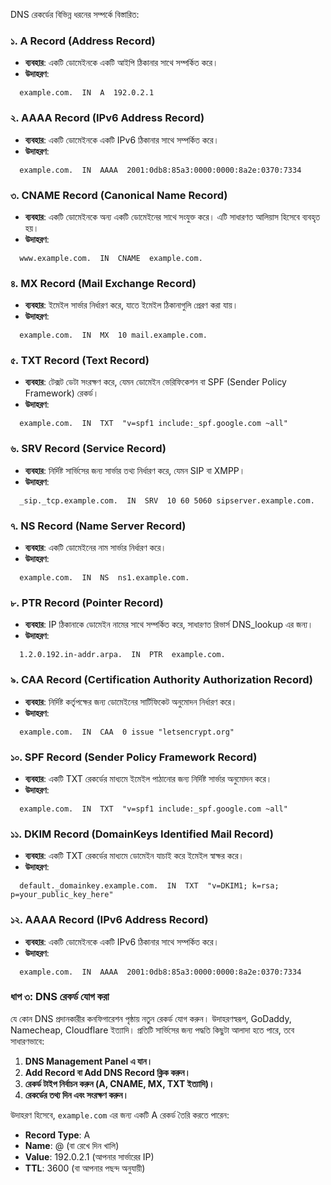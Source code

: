 DNS রেকর্ডের বিভিন্ন ধরনের সম্পর্কে বিস্তারিত:

### ১. **A Record (Address Record)**

- **ব্যবহার**: একটি ডোমেইনকে একটি আইপি ঠিকানার সাথে সম্পর্কিত করে।
- **উদাহরণ**:

```
  example.com.  IN  A  192.0.2.1
```

### ২. **AAAA Record (IPv6 Address Record)**

- **ব্যবহার**: একটি ডোমেইনকে একটি IPv6 ঠিকানার সাথে সম্পর্কিত করে।
- **উদাহরণ**:

```
  example.com.  IN  AAAA  2001:0db8:85a3:0000:0000:8a2e:0370:7334
```

### ৩. **CNAME Record (Canonical Name Record)**

- **ব্যবহার**: একটি ডোমেইনকে অন্য একটি ডোমেইনের সাথে সংযুক্ত করে। এটি সাধারণত আলিয়াস হিসেবে ব্যবহৃত হয়।
- **উদাহরণ**:

```
  www.example.com.  IN  CNAME  example.com.
```

### ৪. **MX Record (Mail Exchange Record)**

- **ব্যবহার**: ইমেইল সার্ভার নির্ধারণ করে, যাতে ইমেইল ঠিকানাগুলি প্রেরণ করা যায়।
- **উদাহরণ**:

```
  example.com.  IN  MX  10 mail.example.com.
```

### ৫. **TXT Record (Text Record)**

- **ব্যবহার**: টেক্সট ডেটা সংরক্ষণ করে, যেমন ডোমেইন ভেরিফিকেশন বা SPF (Sender Policy Framework) রেকর্ড।
- **উদাহরণ**:

```
  example.com.  IN  TXT  "v=spf1 include:_spf.google.com ~all"
```

### ৬. **SRV Record (Service Record)**

- **ব্যবহার**: নির্দিষ্ট সার্ভিসের জন্য সার্ভার তথ্য নির্ধারণ করে, যেমন SIP বা XMPP।
- **উদাহরণ**:

```
  _sip._tcp.example.com.  IN  SRV  10 60 5060 sipserver.example.com.
```

### ৭. **NS Record (Name Server Record)**

- **ব্যবহার**: একটি ডোমেইনের নাম সার্ভার নির্ধারণ করে।
- **উদাহরণ**:

```
  example.com.  IN  NS  ns1.example.com.
```

### ৮. **PTR Record (Pointer Record)**

- **ব্যবহার**: IP ঠিকানাকে ডোমেইন নামের সাথে সম্পর্কিত করে, সাধারণত রিভার্স DNS_lookup এর জন্য।
- **উদাহরণ**:

```
  1.2.0.192.in-addr.arpa.  IN  PTR  example.com.
```

### ৯. **CAA Record (Certification Authority Authorization Record)**

- **ব্যবহার**: নির্দিষ্ট কর্তৃপক্ষের জন্য ডোমেইনের সার্টিফিকেট অনুমোদন নির্ধারণ করে।
- **উদাহরণ**:

```
  example.com.  IN  CAA  0 issue "letsencrypt.org"
```

### ১০. **SPF Record (Sender Policy Framework Record)**

- **ব্যবহার**: একটি TXT রেকর্ডের মাধ্যমে ইমেইল পাঠানোর জন্য নির্দিষ্ট সার্ভার অনুমোদন করে।
- **উদাহরণ**:

```
  example.com.  IN  TXT  "v=spf1 include:_spf.google.com ~all"
```

### ১১. **DKIM Record (DomainKeys Identified Mail Record)**

- **ব্যবহার**: একটি TXT রেকর্ডের মাধ্যমে ডোমেইন যাচাই করে ইমেইল স্বাক্ষর করে।
- **উদাহরণ**:

```
  default._domainkey.example.com.  IN  TXT  "v=DKIM1; k=rsa; p=your_public_key_here"
```

### ১২. **AAAA Record (IPv6 Address Record)**

- **ব্যবহার**: একটি ডোমেইনকে একটি IPv6 ঠিকানার সাথে সম্পর্কিত করে।
- **উদাহরণ**:

```
  example.com.  IN  AAAA  2001:0db8:85a3:0000:0000:8a2e:0370:7334
```

### ধাপ ৩: DNS রেকর্ড যোগ করা

যে কোন DNS প্রদানকারীর কনফিগারেশন পৃষ্ঠায় নতুন রেকর্ড যোগ করুন। উদাহরণস্বরূপ, GoDaddy, Namecheap, Cloudflare ইত্যাদি। প্রতিটি সার্ভিসের জন্য পদ্ধতি কিছুটা আলাদা হতে পারে, তবে সাধারণভাবে:

1. **DNS Management Panel এ যান।**
2. **Add Record বা Add DNS Record ক্লিক করুন।**
3. **রেকর্ড টাইপ নির্বাচন করুন (A, CNAME, MX, TXT ইত্যাদি)।**
4. **রেকর্ডের তথ্য দিন এবং সংরক্ষণ করুন।**

উদাহরণ হিসেবে, `example.com` এর জন্য একটি A রেকর্ড তৈরি করতে পারেন:

- **Record Type**: A
- **Name**: @ (বা রেখে দিন খালি)
- **Value**: 192.0.2.1 (আপনার সার্ভারের IP)
- **TTL**: 3600 (বা আপনার পছন্দ অনুযায়ী)
